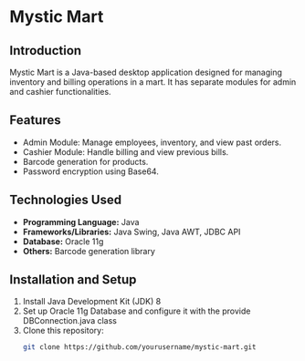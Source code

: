 # Mystic Mart

## Introduction
Mystic Mart is a Java-based desktop application designed for managing inventory and billing operations in a mart. It has separate modules for admin and cashier functionalities.

## Features
- Admin Module: Manage employees, inventory, and view past orders.
- Cashier Module: Handle billing and view previous bills.
- Barcode generation for products.
- Password encryption using Base64.

## Technologies Used
- **Programming Language:** Java
- **Frameworks/Libraries:** Java Swing, Java AWT, JDBC API
- **Database:** Oracle 11g
- **Others:** Barcode generation library

## Installation and Setup
1. Install Java Development Kit (JDK) 8
2. Set up Oracle 11g Database and configure it with the provide DBConnection.java class
3. Clone this repository:
   ```bash
   git clone https://github.com/yourusername/mystic-mart.git

